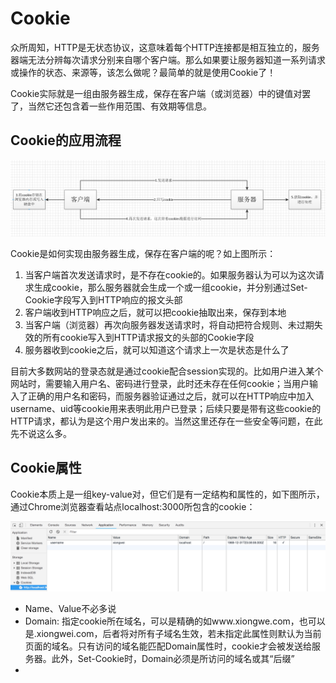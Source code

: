 # Cookie

众所周知，HTTP是无状态协议，这意味着每个HTTP连接都是相互独立的，服务器端无法分辨每次请求分别来自哪个客户端。那么如果要让服务器知道一系列请求或操作的状态、来源等，该怎么做呢？最简单的就是使用Cookie了！

Cookie实际就是一组由服务器生成，保存在客户端（或浏览器）中的键值对罢了，当然它还包含着一些作用范围、有效期等信息。

## Cookie的应用流程

![](./assets/cookie)

Cookie是如何实现由服务器生成，保存在客户端的呢？如上图所示：

1. 当客户端首次发送请求时，是不存在cookie的。如果服务器认为可以为这次请求生成cookie，那么服务器就会生成一个或一组cookie，并分别通过Set-Cookie字段写入到HTTP响应的报文头部
2. 客户端收到HTTP响应之后，就可以把cookie抽取出来，保存到本地
3. 当客户端（浏览器）再次向服务器发送请求时，将自动把符合规则、未过期失效的所有cookie写入到HTTP请求报文的头部的Cookie字段
4. 服务器收到cookie之后，就可以知道这个请求上一次是状态是什么了

目前大多数网站的登录态就是通过cookie配合session实现的。比如用户进入某个网站时，需要输入用户名、密码进行登录，此时还未存在任何cookie；当用户输入了正确的用户名和密码，而服务器验证通过之后，就可以在HTTP响应中加入username、uid等cookie用来表明此用户已登录；后续只要是带有这些cookie的HTTP请求，都认为是这个用户发出来的。当然这里还存在一些安全等问题，在此先不说这么多。

## Cookie属性

Cookie本质上是一组key-value对，但它们是有一定结构和属性的，如下图所示，通过Chrome浏览器查看站点localhost:3000所包含的cookie：

![](./assets/cookie-demo.jpg)

- Name、Value不必多说
- Domain: 指定cookie所在域名，可以是精确的如www.xiongwe.com，也可以是.xiongwei.com，后者将对所有子域名生效，若未指定此属性则默认为当前页面的域名。只有访问的域名能匹配Domain属性时，cookie才会被发送给服务器。此外，Set-Cookie时，Domain必须是所访问的域名或其“后缀”
- 

